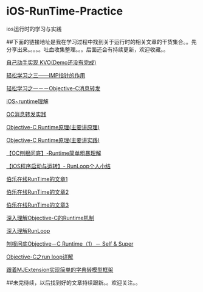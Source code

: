 # iOS-RunTime-Practice
ios运行时的学习与实践

##下面的链接地址是我在学习过程中找到关于运行时的相关文章的干货集合。。先分享出来。。。。。吐血收集整理。。。后面还会有持续更新，欢迎收藏。。

[自己动手实现 KVO(Demo还没有完成)](http://tech.glowing.com/cn/implement-kvo/)


[轻松学习之三——IMP指针的作用](http://www.jianshu.com/p/425a39d43d16)

[轻松学习之一－－Objective-C消息转发](http://www.jianshu.com/p/1bde36ad9938)

[iOS~runtime理解](http://www.jianshu.com/p/927c8384855a)

[OC消息转发实践](http://blog.csdn.net/yiyaaixuexi/article/details/9374411)

[Objective-C Runtime原理(主要讲原理)](http://tech.glowing.com/cn/objective-c-runtime/)

[Objective-C Runtime原理(主要讲实践)](http://tech.glowing.com/cn/method-swizzling-aop/)

[【OC刨根问底】-Runtime简单粗暴理解](http://www.jianshu.com/p/f900de4a1495)

[【iOS程序启动与运转】- RunLoop个人小结](
http://www.cocoachina.com/ios/20150821/13119.html)

[伯乐在线RunTime的文章1](http://blog.jobbole.com/79545/)

[伯乐在线RunTime的文章2](http://blog.jobbole.com/79566/)

[伯乐在线RunTime的文章3](http://blog.jobbole.com/79570/)


[深入理解Objective-C的Runtime机制](
http://www.csdn.net/article/2015-07-06/2825133-objective-c-runtime)

[深入理解RunLoop](http://blog.ibireme.com/2015/05/18/runloop/)

[刨根问底Objective－C Runtime（1）－ Self & Super](http://chun.tips/blog/2014/11/05/bao-gen-wen-di-objective%5Bnil%5Dc-runtime%281%29%5Bnil%5D-self-and-super/)

[Objective-C之run loop详解]( 
http://blog.csdn.net/wzzvictory/article/details/9237973)

[跟着MJExtension实现简单的字典转模型框架]( 
                         http://www.jianshu.com/p/d2ecef03f19e)

##未完待续，以后找到好的文章持续跟新。。欢迎关注。。


